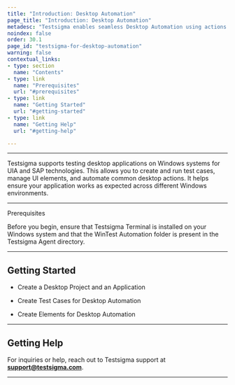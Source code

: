 ```yaml
---
title: "Introduction: Desktop Automation"
page_title: "Introduction: Desktop Automation"
metadesc: "Testsigma enables seamless Desktop Automation using actions for Windows apps | Learn how to create and run tests effortlessly for desktop applications."
noindex: false
order: 30.1
page_id: "testsigma-for-desktop-automation"
warning: false
contextual_links:
- type: section
  name: "Contents"
- type: link
  name: "Prerequisites"
  url: "#prerequisites"
- type: link
  name: "Getting Started"
  url: "#getting-started"
- type: link
  name: "Getting Help"
  url: "#getting-help"

---
```


---

Testsigma supports testing desktop applications on Windows systems for UIA and SAP technologies. This allows you to create and run test cases, manage UI elements, and automate common desktop actions. It helps ensure your application works as expected across different Windows environments.

---

<p id="prerequisites">Prerequisites</p>

Before you begin, ensure that Testsigma Terminal is installed on your Windows system and that the WinTest Automation folder is present in the Testsigma Agent directory. 

---

## **Getting Started**

- Create a Desktop Project and an Application
  
- Create Test Cases for Desktop Automation

- Create Elements for Desktop Automation

---

## **Getting Help**

For inquiries or help, reach out to Testsigma support at **support@testsigma.com**.

---





